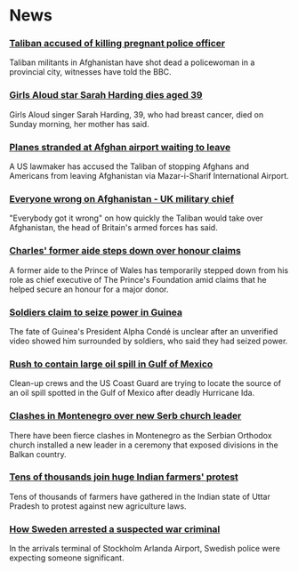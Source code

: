 # News
### [Taliban accused of killing pregnant police officer](https://www.bbc.com/news/world-asia-58455826)
 Taliban militants in Afghanistan have shot dead a policewoman in a provincial city, witnesses have told the BBC.
### [Girls Aloud star Sarah Harding dies aged 39](https://www.bbc.com/news/entertainment-arts-58456170)
Girls Aloud singer Sarah Harding, 39, who had breast cancer, died on Sunday morning, her mother has said.
### [Planes stranded at Afghan airport waiting to leave](https://www.bbc.com/news/world-asia-58455959)
A US lawmaker has accused the Taliban of stopping Afghans and Americans from leaving Afghanistan via Mazar-i-Sharif International Airport.
### [Everyone wrong on Afghanistan - UK military chief](https://www.bbc.com/news/uk-58453258)
"Everybody got it wrong" on how quickly the Taliban would take over Afghanistan, the head of Britain's armed forces has said.
### [Charles' former aide steps down over honour claims](https://www.bbc.com/news/uk-58451647)
A former aide to the Prince of Wales has temporarily stepped down from his role as chief executive of The Prince's Foundation amid claims that he helped secure an honour for a major donor.
### [Soldiers claim to seize power in Guinea](https://www.bbc.com/news/world-africa-58453778)
The fate of Guinea's President Alpha Condé is unclear after an unverified video showed him surrounded by soldiers, who said they had seized power.
### [Rush to contain large oil spill in Gulf of Mexico](https://www.bbc.com/news/world-us-canada-58446271)
Clean-up crews and the US Coast Guard are trying to locate the source of an oil spill spotted in the Gulf of Mexico after deadly Hurricane Ida.
### [Clashes in Montenegro over new Serb church leader](https://www.bbc.com/news/world-europe-58451372)
There have been fierce clashes in Montenegro as the Serbian Orthodox church installed a new leader in a ceremony that exposed divisions in the Balkan country.
### [Tens of thousands join huge Indian farmers' protest](https://www.bbc.com/news/world-asia-58455866)
Tens of thousands of farmers have gathered in the Indian state of Uttar Pradesh to protest against new agriculture laws.
### [How Sweden arrested a suspected war criminal](https://www.bbc.com/news/world-europe-58421630)
In the arrivals terminal of Stockholm Arlanda Airport, Swedish police were expecting someone significant. 
